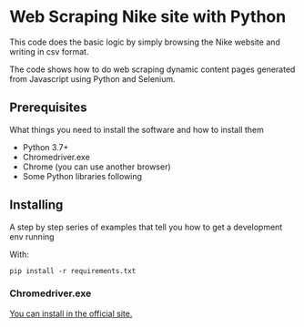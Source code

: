 # Web Scraping Nike site with Python

This code does the basic logic by simply browsing the Nike website and writing in csv format.

The code shows how to do web scraping dynamic content pages generated from Javascript using Python and Selenium.


## Prerequisites

What things you need to install the software and how to install them

* Python 3.7+
* Chromedriver.exe
* Chrome (you can use another browser)
* Some Python libraries following


## Installing

A step by step series of examples that tell you how to get a development env running


With:
```
pip install -r requirements.txt
```

### Chromedriver.exe 

[You can install in the official site.](https://chromedriver.chromium.org/downloads)
